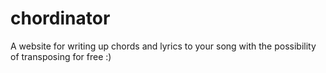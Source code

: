 # chordinator

A website for writing up chords and lyrics to your song with the possibility of transposing for free :)
